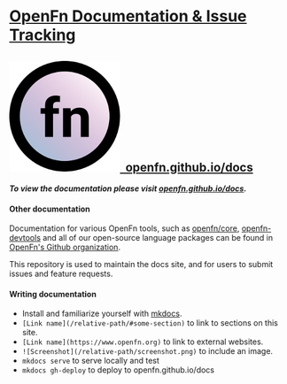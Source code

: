 # [OpenFn Documentation & Issue Tracking](https://openfn.github.io/docs)

## [![Logo](/docs/images/round-logo.png)&nbsp;&nbsp;openfn.github.io/docs](https://openfn.github.io/docs)

**_To view the documentation please visit
[openfn.github.io/docs](https://openfn.github.io/docs)._**

#### Other documentation

Documentation for various OpenFn tools, such as
[openfn/core](https://github.com/OpenFn/core),
[openfn-devtools](https://github.com/OpenFn/openfn-devtools) and all of our
open-source language packages can be found in
[OpenFn's Github organization](https://github.com/OpenFn).

This repository is used to maintain the docs site, and for users to submit
issues and feature requests.

#### Writing documentation

- Install and familiarize yourself with [mkdocs](https://www.mkdocs.org/).
- `[Link name](/relative-path/#some-section)` to link to sections on this site.
- `[Link name](https://www.openfn.org)` to link to external websites.
- `![Screenshot](/relative-path/screenshot.png)` to include an image.
- `mkdocs serve` to serve locally and test
- `mkdocs gh-deploy` to deploy to openfn.github.io/docs
